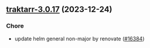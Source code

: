 

## [traktarr-3.0.17](https://github.com/truecharts/charts/compare/traktarr-3.0.16...traktarr-3.0.17) (2023-12-24)

### Chore

- update helm general non-major by renovate ([#16384](https://github.com/truecharts/charts/issues/16384))
  
  